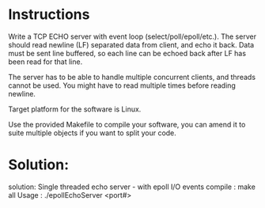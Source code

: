 Instructions
============

Write a TCP ECHO server with event loop (select/poll/epoll/etc.). The server
should read newline (LF) separated data from client, and echo it back.
Data must be sent line buffered, so each line can be echoed back after
LF has been read for that line.

The server has to be able to handle multiple concurrent clients, and threads
cannot be used. You might have to read multiple times before reading newline.

Target platform for the software is Linux.

Use the provided Makefile to compile your software, you can amend it to suite
multiple objects if you want to split your code.

Solution:
============
solution: Single threaded echo server - with epoll I/O events 
compile : make all
Usage   : ./epollEchoServer <port#>
